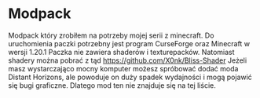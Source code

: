 # Modpack
Modpack który zrobiłem na potrzeby mojej serii z minecraft.
Do uruchomienia paczki potrzebny jest program CurseForge oraz Minecraft w wersji 1.20.1
Paczka nie zawiera shaderów i texturepacków. Natomiast shadery można pobrać z tąd https://github.com/X0nk/Bliss-Shader
Jeżeli masz wystarczająco mocny komputer możesz spróbować dodać moda Distant Horizons, ale powoduje on duży spadek wydajności i mogą pojawić się bugi graficzne. Dlatego mod ten nie znajduje się na tej liście.
